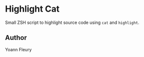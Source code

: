 # Highlight Cat

Small ZSH script to highlight source code using `cat` and `highlight`.

## Author

Yoann Fleury
